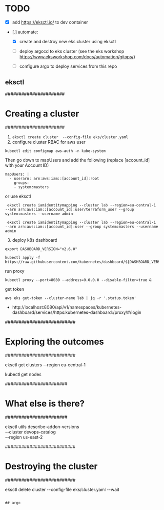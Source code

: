 # TODO
- [X] add https://eksctl.io/ to dev container
- [.] automate:
    - [X] create and destroy new eks cluster using eksctl
    - [ ] deploy argocd to eks cluster (see the eks workshop https://www.eksworkshop.com/docs/automation/gitops/)
    - [ ] configure argo to deploy services from this repo


## eksctl

######################
# Creating a cluster #
######################

1. `eksctl create cluster  --config-file eks/cluster.yaml`
2. configure cluster RBAC for aws user
```
kubectl edit configmap aws-auth -n kube-system
```
Then go down to mapUsers and add the following (replace [account_id] with your Account ID)
```
mapUsers: |
  - userarn: arn:aws:iam::[account_id]:root
    groups:
    - system:masters
```

or use eksctl


```
 eksctl create iamidentitymapping --cluster lab --region=eu-central-1 --arn arn:aws:iam::[account_id]:user/terraform_user --group system:masters --username admin

```
```
 eksctl create iamidentitymapping --cluster lab --region=eu-central-1 --arn arn:aws:iam::[account_id]:user --group system:masters --username admin

```
3. deploy k8s dashboard

```
export DASHBOARD_VERSION="v2.6.0"

kubectl apply -f https://raw.githubusercontent.com/kubernetes/dashboard/${DASHBOARD_VERSION}/aio/deploy/recommended.yaml

```

run proxy
```
kubectl proxy --port=8080 --address=0.0.0.0 --disable-filter=true &

```
get token
```
aws eks get-token --cluster-name lab | jq -r '.status.token'

```

- http://localhost:8080/api/v1/namespaces/kubernetes-dashboard/services/https:kubernetes-dashboard:/proxy/#/login

##########################
# Exploring the outcomes #
##########################


eksctl get clusters --region eu-central-1

kubectl get nodes

#######################
# What else is there? #
#######################

eksctl utils describe-addon-versions \
    --cluster devops-catalog \
    --region us-east-2

##########################
# Destroying the cluster #
##########################

eksctl delete cluster  --config-file eks/cluster.yaml  --wait
```

## argo
